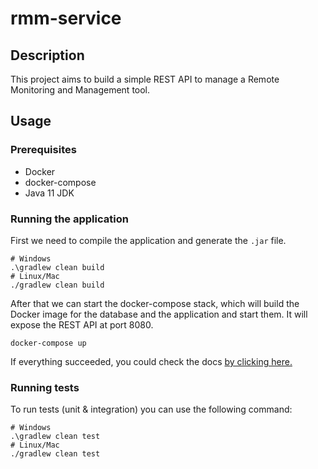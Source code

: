 # rmm-service

## Description

This project aims to build a simple REST API to manage a Remote Monitoring and Management tool.

## Usage

### Prerequisites

- Docker
- docker-compose
- Java 11 JDK

### Running the application

First we need to compile the application and generate the `.jar` file.
```shell
# Windows
.\gradlew clean build
# Linux/Mac
./gradlew clean build
```

After that we can start the docker-compose stack, which will build the Docker image for the database and the application
and start them. It will expose the REST API at port 8080.

```shell
docker-compose up
```

If everything succeeded, you could check the docs [by clicking here.](http://localhost:8080/swagger-ui.html)

### Running tests

To run tests (unit & integration) you can use the following command:
```shell
# Windows
.\gradlew clean test
# Linux/Mac
./gradlew clean test
```
